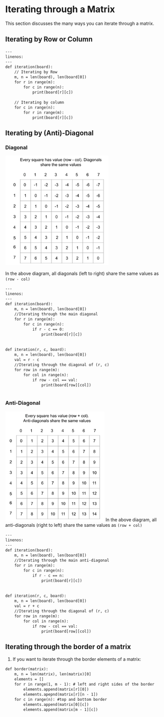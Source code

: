# Iterating through a Matrix
This section discusses the many ways you can iterate through a matrix.

## Iterating by Row or Column
```{code-block} python
---
linenos:
---
def iteration(board):
    // Iterating by Row
    m, n = len(board), len(board[0])
    for r in range(m):
        for c in range(n):
            print(board[r][c])
    
    // Iterating by column
    for c in range(n):
        for r in range(m):
            print(board[r][c])
```

## Iterating by (Anti)-Diagonal
### Diagonal
![diagonal_matrix](images/diagonal_matrix.png)

In the above diagram, all diagonals (left to right) share the same values as `(row - col)`
```{code-block} python
---
linenos:
---
def iteration(board):
    m, n = len(board), len(board[0])
    //Iterating through the main diagonal
    for r in range(m):
        for c in range(n):
            if r - c == 0:
                print(board[r][c])
    

def iteration(r, c, board):
    m, n = len(board), len(board[0])
    val = r - c
    //Iterating through the diagonal of (r, c)
    for row in range(m):
        for col in range(n):
            if row - col == val:
                print(board[row][col])
            
```

### Anti-Diagonal
![anti-diagonal_matrix](images/antidiagonal_matrix.png)
In the above diagram, all anti-diagonals (right to left) share the same values as `(row + col)`
```{code-block} python
---
linenos:
---
def iteration(board):
    m, n = len(board), len(board[0])
    //Iterating through the main anti-diagonal
    for r in range(m):
        for c in range(n):
            if r - c == n:
                print(board[r][c])
    

def iteration(r, c, board):
    m, n = len(board), len(board[0])
    val = r + c
    //Iterating through the diagonal of (r, c)
    for row in range(m):
        for col in range(n):
            if row - col == val:
                print(board[row][col])
```

## Iterating through the border of a matrix
1. If you want to iterate through the border elements of a matrix:
```
def border(matrix):
    m, n = len(matrix), len(matrix)[0]
    elements = []
    for r in range(1, m - 1): # left and right sides of the border
        elements.append(matrix[r][0])
        elements.apepnd(matrix[r][n - 1])
    for c in range(n): #top and bottom border
        elements.append(matrix[0][c])
        elements.append(matrix[m - 1][c])
```
